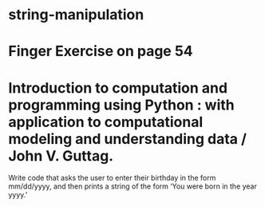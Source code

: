 # string-manipulation
# Finger Exercise on page 54
# Introduction to computation and programming using Python : with application to computational modeling and understanding data / John V. Guttag.
Write code that asks the user to enter their birthday in the form mm/dd/yyyy, and then prints a string of the form ‘You were born in the year yyyy.’
